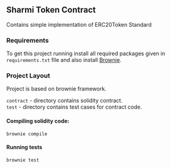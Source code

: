 ## Sharmi Token Contract

Contains simple implementation of ERC20Token Standard

### Requirements
To get this project running install all required packages given in `requirements.txt` file and also install [Brownie](https://eth-brownie.readthedocs.io/en/stable/install.html).

### Project Layout

Project is based on brownie framework.

`contract` - directory contains solidity contract. <br>
`test` - directory contains test cases for contract code.


#### Compiling solidity code:
```
brownie compile
```


#### Running tests
```
brownie test
```
